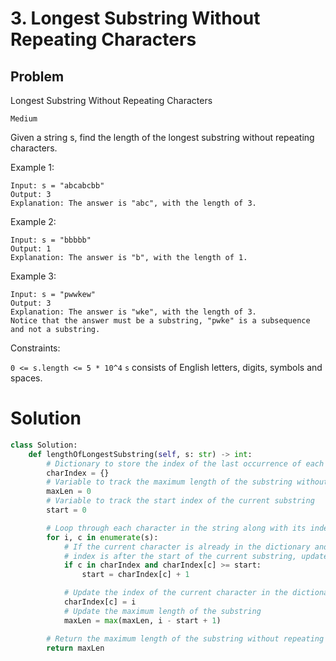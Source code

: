 # 3. Longest Substring Without Repeating Characters

## Problem

Longest Substring Without Repeating Characters

`Medium`

Given a string s, find the length of the longest
substring without repeating characters.

Example 1:

```
Input: s = "abcabcbb"
Output: 3
Explanation: The answer is "abc", with the length of 3.
```

Example 2:

```
Input: s = "bbbbb"
Output: 1
Explanation: The answer is "b", with the length of 1.
```

Example 3:

```
Input: s = "pwwkew"
Output: 3
Explanation: The answer is "wke", with the length of 3.
Notice that the answer must be a substring, "pwke" is a subsequence and not a substring.
```

Constraints:

`0 <= s.length <= 5 * 10^4`
`s` consists of English letters, digits, symbols and spaces.

# Solution

```python
class Solution:
    def lengthOfLongestSubstring(self, s: str) -> int:
        # Dictionary to store the index of the last occurrence of each character
        charIndex = {}
        # Variable to track the maximum length of the substring without repeating characters
        maxLen = 0
        # Variable to track the start index of the current substring
        start = 0

        # Loop through each character in the string along with its index
        for i, c in enumerate(s):
            # If the current character is already in the dictionary and its last occurrence
            # index is after the start of the current substring, update the start index
            if c in charIndex and charIndex[c] >= start:
                start = charIndex[c] + 1

            # Update the index of the current character in the dictionary
            charIndex[c] = i
            # Update the maximum length of the substring
            maxLen = max(maxLen, i - start + 1)

        # Return the maximum length of the substring without repeating characters
        return maxLen
```
